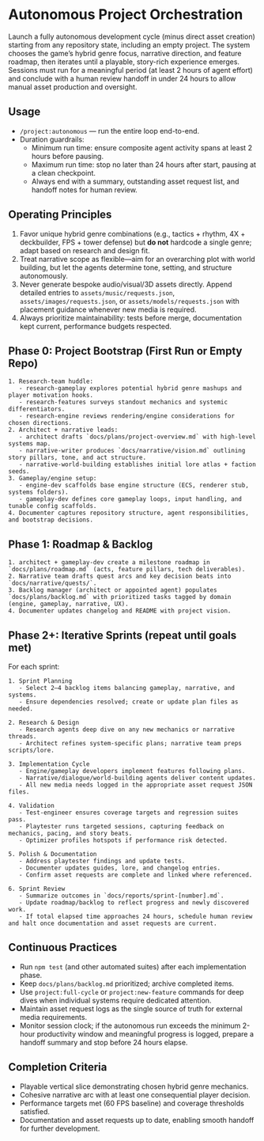 <!-- .claude/commands/autonomous.md -->
# Autonomous Project Orchestration

Launch a fully autonomous development cycle (minus direct asset creation) starting from any repository state, including an empty project. The system chooses the game’s hybrid genre focus, narrative direction, and feature roadmap, then iterates until a playable, story-rich experience emerges. Sessions must run for a meaningful period (at least 2 hours of agent effort) and conclude with a human review handoff in under 24 hours to allow manual asset production and oversight.

## Usage
- `/project:autonomous` — run the entire loop end-to-end.
- Duration guardrails:
  - Minimum run time: ensure composite agent activity spans at least 2 hours before pausing.
  - Maximum run time: stop no later than 24 hours after start, pausing at a clean checkpoint.
  - Always end with a summary, outstanding asset request list, and handoff notes for human review.

## Operating Principles
1. Favor unique hybrid genre combinations (e.g., tactics + rhythm, 4X + deckbuilder, FPS + tower defense) but **do not** hardcode a single genre; adapt based on research and design fit.
2. Treat narrative scope as flexible—aim for an overarching plot with world building, but let the agents determine tone, setting, and structure autonomously.
3. Never generate bespoke audio/visual/3D assets directly. Append detailed entries to `assets/music/requests.json`, `assets/images/requests.json`, or `assets/models/requests.json` with placement guidance whenever new media is required.
4. Always prioritize maintainability: tests before merge, documentation kept current, performance budgets respected.

## Phase 0: Project Bootstrap (First Run or Empty Repo)
````
1. Research-team huddle:
   - research-gameplay explores potential hybrid genre mashups and player motivation hooks.
   - research-features surveys standout mechanics and systemic differentiators.
   - research-engine reviews rendering/engine considerations for chosen directions.
2. Architect + narrative leads:
   - architect drafts `docs/plans/project-overview.md` with high-level systems map.
   - narrative-writer produces `docs/narrative/vision.md` outlining story pillars, tone, and act structure.
   - narrative-world-building establishes initial lore atlas + faction seeds.
3. Gameplay/engine setup:
   - engine-dev scaffolds base engine structure (ECS, renderer stub, systems folders).
   - gameplay-dev defines core gameplay loops, input handling, and tunable config scaffolds.
4. Documenter captures repository structure, agent responsibilities, and bootstrap decisions.
````

## Phase 1: Roadmap & Backlog
````
1. architect + gameplay-dev create a milestone roadmap in `docs/plans/roadmap.md` (acts, feature pillars, tech deliverables).
2. Narrative team drafts quest arcs and key decision beats into `docs/narrative/quests/`.
3. Backlog manager (architect or appointed agent) populates `docs/plans/backlog.md` with prioritized tasks tagged by domain (engine, gameplay, narrative, UX).
4. Documenter updates changelog and README with project vision.
````

## Phase 2+: Iterative Sprints (repeat until goals met)
For each sprint:
````
1. Sprint Planning
   - Select 2–4 backlog items balancing gameplay, narrative, and systems.
   - Ensure dependencies resolved; create or update plan files as needed.

2. Research & Design
   - Research agents deep dive on any new mechanics or narrative threads.
   - Architect refines system-specific plans; narrative team preps scripts/lore.

3. Implementation Cycle
   - Engine/gameplay developers implement features following plans.
   - Narrative/dialogue/world-building agents deliver content updates.
   - All new media needs logged in the appropriate asset request JSON files.

4. Validation
   - Test-engineer ensures coverage targets and regression suites pass.
   - Playtester runs targeted sessions, capturing feedback on mechanics, pacing, and story beats.
   - Optimizer profiles hotspots if performance risk detected.

5. Polish & Documentation
   - Address playtester findings and update tests.
   - Documenter updates guides, lore, and changelog entries.
   - Confirm asset requests are complete and linked where referenced.

6. Sprint Review
   - Summarize outcomes in `docs/reports/sprint-[number].md`.
   - Update roadmap/backlog to reflect progress and newly discovered work.
   - If total elapsed time approaches 24 hours, schedule human review and halt once documentation and asset requests are current.
````

## Continuous Practices
- Run `npm test` (and other automated suites) after each implementation phase.
- Keep `docs/plans/backlog.md` prioritized; archive completed items.
- Use `project:full-cycle` or `project:new-feature` commands for deep dives when individual systems require dedicated attention.
- Maintain asset request logs as the single source of truth for external media requirements.
- Monitor session clock; if the autonomous run exceeds the minimum 2-hour productivity window and meaningful progress is logged, prepare a handoff summary and stop before 24 hours elapse.

## Completion Criteria
- Playable vertical slice demonstrating chosen hybrid genre mechanics.
- Cohesive narrative arc with at least one consequential player decision.
- Performance targets met (60 FPS baseline) and coverage thresholds satisfied.
- Documentation and asset requests up to date, enabling smooth handoff for further development.
